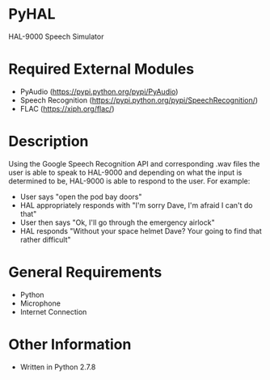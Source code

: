 PyHAL
=====

HAL-9000 Speech Simulator

Required External Modules
=====
- PyAudio (https://pypi.python.org/pypi/PyAudio)
- Speech Recognition (https://pypi.python.org/pypi/SpeechRecognition/)
- FLAC (https://xiph.org/flac/)

Description
=====
Using the Google Speech Recognition API and corresponding .wav files the user is able to speak to HAL-9000 and depending on what the input is determined to be, HAL-9000 is able to respond to the user.
For example: 
- User says "open the pod bay doors"
- HAL appropriately responds with "I'm sorry Dave, I'm afraid I can't do that"
- User then says "Ok, I'll go through the emergency airlock"
- HAL responds "Without your space helmet Dave? Your going to find that rather difficult"

General Requirements
=====
- Python
- Microphone
- Internet Connection

Other Information
=====
- Written in Python 2.7.8

